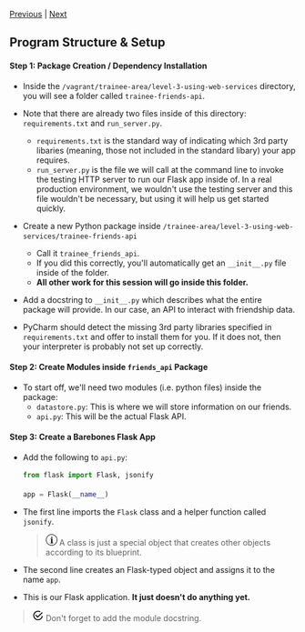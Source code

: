 [Previous](readme.md) |  [Next](exercise-2.md)
## Program Structure & Setup
#### Step 1: Package Creation / Dependency Installation
* Inside the `/vagrant/trainee-area/level-3-using-web-services` directory, you
will see a folder called `trainee-friends-api`.  

* Note that there are already two files inside of this directory: 
`requirements.txt` and `run_server.py`.
    * `requirements.txt` is the standard way of indicating which 3rd party
    libaries (meaning, those not included in the standard libary) your app
    requires.
    * `run_server.py` is the file we will call at the command line to 
    invoke the testing HTTP server to run our Flask app inside of.  In a real
    production environment, we wouldn't use the testing server and this file
    wouldn't be necessary, but using it will help us get started quickly.

* Create a new Python package inside `/trainee-area/level-3-using-web-services/trainee-friends-api`
    * Call it `trainee_friends_api`.
    * If you did this correctly, you'll automatically get an `__init__.py` file
    inside of the folder.
    * **All other work for this session will go inside this folder.**

* Add a docstring to `__init__.py` which describes what the entire package 
will provide. In our case, an API to interact with friendship data.

* PyCharm should detect the missing 3rd party libraries specified in 
`requirements.txt` and offer to install them for you. If it does not, then
your interpreter is probably not set up correctly.

#### Step 2: Create Modules inside `friends_api` Package
* To start off, we'll need two modules (i.e. python files) inside the package:
    * `datastore.py`: This is where we will store information on our friends.
    * `api.py`: This will be the actual Flask API.
    
    
#### Step 3: Create a Barebones Flask App
* Add the following to `api.py`:
    ```python
    from flask import Flask, jsonify
    
    app = Flask(__name__)
    ```   
* The first line imports the `Flask` class and a helper function called `jsonify`.

    > ![Information](../images/information.png) A class is just a special object that creates other objects
    > according to its blueprint.
* The second line creates an Flask-typed object and assigns it to the name `app`. 
* This is our Flask application.  **It just doesn't do anything yet.**

> ![Reminder](../images/reminder.png) Don't forget to add the module docstring.

    



   
